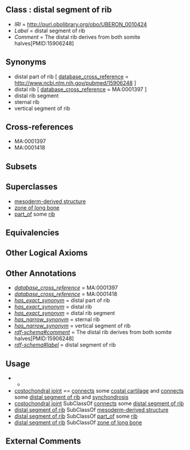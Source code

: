 
## Class : distal segment of rib

 * *IRI* = http://purl.obolibrary.org/obo/UBERON_0010424
 * *Label* = distal segment of rib
 * *Comment* = The distal rib derives from both somite halves[PMID:15906248]

## Synonyms

 * distal part of rib [ [database_cross_reference](../../ef/oboInOwl#hasDbXref.md) = http://www.ncbi.nlm.nih.gov/pubmed/15906248 ]
 * distal rib [ [database_cross_reference](../../ef/oboInOwl#hasDbXref.md) = MA:0001397 ]
 * distal rib segment
 * sternal rib
 * vertical segment of rib

## Cross-references

 * MA:0001397
 * MA:0001418

## Subsets


## Superclasses

 * [mesoderm-derived structure](../../UBERON/20/UBERON_0004120.md)
 * [zone of long bone](../../UBERON/55/UBERON_0005055.md)
 * [part_of](../../BFO/50/BFO_0000050.md) some [rib](../../UBERON/28/UBERON_0002228.md)

## Equivalencies


## Other Logical Axioms


## Other Annotations

 * *[database_cross_reference](../../ef/oboInOwl#hasDbXref.md)* = MA:0001397
 * *[database_cross_reference](../../ef/oboInOwl#hasDbXref.md)* = MA:0001418
 * *[has_exact_synonym](../../ym/oboInOwl#hasExactSynonym.md)* = distal part of rib
 * *[has_exact_synonym](../../ym/oboInOwl#hasExactSynonym.md)* = distal rib
 * *[has_exact_synonym](../../ym/oboInOwl#hasExactSynonym.md)* = distal rib segment
 * *[has_narrow_synonym](../../ym/oboInOwl#hasNarrowSynonym.md)* = sternal rib
 * *[has_narrow_synonym](../../ym/oboInOwl#hasNarrowSynonym.md)* = vertical segment of rib
 * *[rdf-schema#comment](../../nt/rdf-schema#comment.md)* = The distal rib derives from both somite halves[PMID:15906248]
 * *[rdf-schema#label](../../el/rdf-schema#label.md)* = distal segment of rib

## Usage

 * -
 * [costochondral joint](../../UBERON/93/UBERON_0002293.md) == [connects](../../RO/76/RO_0002176.md) some [costal cartilage](../../UBERON/36/UBERON_0002236.md) and [connects](../../RO/76/RO_0002176.md) some [distal segment of rib](../../UBERON/24/UBERON_0010424.md) and [synchondrosis](../../UBERON/15/UBERON_0002215.md)
 * [costochondral joint](../../UBERON/93/UBERON_0002293.md) SubClassOf [connects](../../RO/76/RO_0002176.md) some [distal segment of rib](../../UBERON/24/UBERON_0010424.md)
 * [distal segment of rib](../../UBERON/24/UBERON_0010424.md) SubClassOf [mesoderm-derived structure](../../UBERON/20/UBERON_0004120.md)
 * [distal segment of rib](../../UBERON/24/UBERON_0010424.md) SubClassOf [part_of](../../BFO/50/BFO_0000050.md) some [rib](../../UBERON/28/UBERON_0002228.md)
 * [distal segment of rib](../../UBERON/24/UBERON_0010424.md) SubClassOf [zone of long bone](../../UBERON/55/UBERON_0005055.md)

## External Comments

